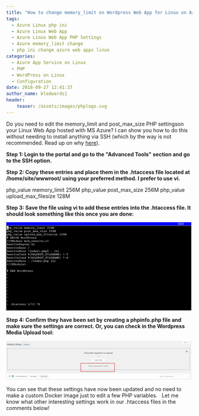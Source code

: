 ```yaml
---
title: "How to change memory_limit on Wordpress Web App for Linux on Azure"
tags:
  - Azure Linux php ini
  - Azure Linux Web App
  - Azure Linux Web App PHP Settings
  - Azure memory_limit change
  - php ini change azure web apps linux
categories:
  - Azure App Service on Linux
  - PHP
  - WordPress on Linux
  - Configuration
date: 2018-09-27 12:41:37
author_name: bledwards1
header:
    teaser: /assets/images/phplogo.svg
---
```


Do you need to edit the memory\_limit and post\_max_size PHP settingson your Linux Web App hosted with MS Azure? I can show you how to do this without needing to install anything via SSH (which by the way is not recommended. Read up on why [here](https://blogs.msdn.microsoft.com/waws/2017/09/08/things-you-should-know-web-apps-and-linux/#InstallGone)). 

**Step 1: Login to the portal and go to the "Advanced Tools" section and go to the SSH option.** 

**Step 2: Copy these entries and place them in the .htaccess file located at /home/site/wwwroot/ using your preferred method. I prefer to use vi.** 

php\_value memory\_limit 256M 
php\_value post\_max\_size 256M 
php\_value upload\_max\_filesize 128M 

**Step 3: Save the file using vi to add these entries into the .htaccess file. It should look something like this once you are done:** 

[![](/media/2018/09/SSH-Htaccess-Entry-500x238.png)](/media/2018/09/SSH-Htaccess-Entry.png) 

**Step 4: Confirm they have been set by creating a phpinfo.php file and make sure the settings are correct. Or, you can check in the Wordpress Media Upload tool:** 

[![](/media/2018/09/Wordpress-Upload-Dialog-500x105.png)](/media/2018/09/Wordpress-Upload-Dialog.png) 

You can see that these settings have now been updated and no need to make a custom Docker image just to edit a few PHP variables.   Let me know what other interesting settings work in our .htaccess files in the comments below!
